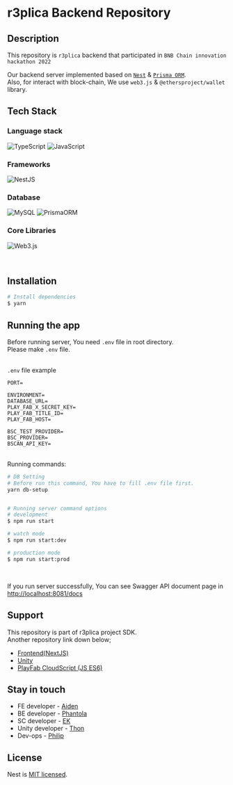 # r3plica Backend Repository

## Description

This repository is `r3plica` backend that participated in `BNB Chain innovation hackathon 2022`

Our backend server implemented based on [`Nest`](https://github.com/nestjs/nest) & [`Prisma ORM`](https://www.prisma.io).  
Also, for interact with block-chain, We use `web3.js` & `@ethersproject/wallet` library.

## Tech Stack

### Language stack

![TypeScript](https://img.shields.io/badge/TypeScript-3178C6.svg?&style=for-the-badge&logo=TypeScript&logoColor=white)
![JavaScript](https://img.shields.io/badge/JavaScript-f7df12.svg?&style=for-the-badge&logo=JavaScript&logoColor=black)

### Frameworks

![NestJS](https://img.shields.io/badge/NestJS-E0234E.svg?&style=for-the-badge&logo=NestJS&logoColor=white)

### Database

![MySQL](https://img.shields.io/badge/MySQL-4479A1.svg?&style=for-the-badge&logo=MySQL&logoColor=white)
![PrismaORM](https://img.shields.io/badge/Prisma-2D3748.svg?&style=for-the-badge&logo=Prisma&logoColor=white)

### Core Libraries

![Web3.js](https://img.shields.io/badge/Web3.js-F16822.svg?&style=for-the-badge&logo=Web3.js&logoColor=white)

<br/>

## Installation

```bash
# Install dependencies
$ yarn
```

## Running the app

Before running server, You need `.env` file in root directory.  
Please make `.env` file.  
<br/>

`.env` file example

```
PORT=

ENVIRONMENT=
DATABASE_URL=
PLAY_FAB_X_SECRET_KEY=
PLAY_FAB_TITLE_ID=
PLAY_FAB_HOST=

BSC_TEST_PROVIDER=
BSC_PROVIDER=
BSCAN_API_KEY=
```

<br/>
Running commands:

```bash
# DB Setting
# Before run this command, You have to fill .env file first.
yarn db-setup


# Running server command options
# development
$ npm run start

# watch mode
$ npm run start:dev

# production mode
$ npm run start:prod
```

<br/>

If you run server successfully,
You can see Swagger API document page in [http://localhost:8081/docs](http://localhost:8081/docs)

## Support

This repository is part of r3plica project SDK.  
Another repository link down below;

- [Frontend(NextJS)](https://github.com/catze-labs/r3plica-web)
- [Unity](https://github.com/catze-labs/r3plica-unity)
- [PlayFab CloudScript (JS ES6)](https://github.com/root-catze/r3plica-playfab)

## Stay in touch

- FE developer - [Aiden](https://www.twitter.com/aiiiden0)
- BE developer - [Phantola](https://www.twitter.com/phantola_catze)
- SC developer - [EK](https://www.twitter.com/JustDoEK)
- Unity developer - [Thon](thon@catze.xyz)
- Dev-ops - [Philip](https://www.twitter.com/mg_nomad)

## License

Nest is [MIT licensed](LICENSE).
